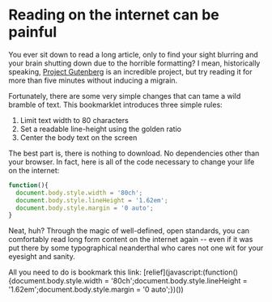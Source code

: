 # Reading on the internet can be painful

You ever sit down to read a long article, only to find your sight blurring and your brain shutting down due to the horrible formatting? I mean, historically speaking, [Project Gutenberg](https://www.gutenberg.org) is an incredible project, but try reading it for more than five minutes without inducing a migrain.

Fortunately, there are some very simple changes that can tame a wild bramble of text. This bookmarklet introduces three simple rules:

1.  Limit text width to 80 characters
2.  Set a readable line-height using the golden ratio
3.  Center the body text on the screen

The best part is, there is nothing to download. No dependencies other than your browser. In fact, here is all of the code necessary to change your life on the internet:

```javascript
function(){
  document.body.style.width = '80ch';
  document.body.style.lineHeight = '1.62em';
  document.body.style.margin = '0 auto';
}
```

Neat, huh? Through the magic of well-defined, open standards, you can comfortably read long form content on the internet again -- even if it was put there by some typographical neanderthal who cares not one wit for your eyesight and sanity.

All you need to do is bookmark this link: [relief](javascript:(function(){document.body.style.width = '80ch';document.body.style.lineHeight = '1.62em';document.body.style.margin = '0 auto';})())
